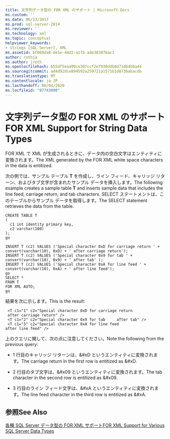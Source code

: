```yaml
---
title: 文字列データ型の FOR XML のサポート | Microsoft Docs
ms.custom: ''
ms.date: 06/13/2017
ms.prod: sql-server-2014
ms.reviewer: ''
ms.technology: xml
ms.topic: conceptual
helpviewer_keywords:
- strings [SQL Server], XML
ms.assetid: bf069da8-de1e-44d2-a1fb-ade383076ac1
author: rothja
ms.author: jroth
ms.openlocfilehash: 655df5eaa90ce307ccf2ef930ddb0d71d64bba44
ms.sourcegitcommit: ad4d92dce894592a259721a1571b1d8736abacdb
ms.translationtype: MT
ms.contentlocale: ja-JP
ms.lasthandoff: 08/04/2020
ms.locfileid: "87743090"
---
```

# <a name="for-xml-support-for-string-data-types"></a><span data-ttu-id="62f4f-102">文字列データ型の FOR XML のサポート</span><span class="sxs-lookup"><span data-stu-id="62f4f-102">FOR XML Support for String Data Types</span></span>
  <span data-ttu-id="62f4f-103">FOR XML で XML が生成されるときに、データ内の空白文字はエンティティに変換されます。</span><span class="sxs-lookup"><span data-stu-id="62f4f-103">The XML generated by the FOR XML white space characters in the data is entitized.</span></span>  
  
 <span data-ttu-id="62f4f-104">次の例では、サンプル テーブル **T** を作成し、ライン フィード、キャリッジ リターン、およびタブ文字が含まれたサンプル データを挿入します。</span><span class="sxs-lookup"><span data-stu-id="62f4f-104">The following example creates a sample table **T** and inserts sample data that includes the line feed, carriage return, and tab characters.</span></span> <span data-ttu-id="62f4f-105">SELECT ステートメントは、このテーブルからサンプル データを取得します。</span><span class="sxs-lookup"><span data-stu-id="62f4f-105">The SELECT statement retrieves the data from the table.</span></span>  
  
```  
CREATE TABLE T  
(  
  c1 int identity primary key,  
  c2 varchar(100)  
);  
go  
  
INSERT T (c2) VALUES ('Special character 0xD for carriage return ' + convert(varchar(10), 0xD) + ' after carriage return');  
INSERT T (c2) VALUES ('Special character 0x9 for tab ' + convert(varchar(10), 0x9) + ' after tab' );  
INSERT T (c2) VALUES ('Special character 0xA for line feed ' + convert(varchar(10), 0xA) + ' after line feed');  
go  
SELECT *   
FROM T  
FOR XML AUTO;  
go  
```  
  
 <span data-ttu-id="62f4f-106">結果を次に示します。</span><span class="sxs-lookup"><span data-stu-id="62f4f-106">This is the result:</span></span>  
  
```  
 <T c1="1" c2="Special character 0xD for carriage return   
 after carriage return" />  
 <T c1="2" c2="Special character 0x9 for tab     after tab" />  
 <T c1="3" c2="Special character 0xA for line feed   
after line feed" />  
```  
  
 <span data-ttu-id="62f4f-107">上のクエリに関して、次の点に注意してください。</span><span class="sxs-lookup"><span data-stu-id="62f4f-107">Note the following from the previous query:</span></span>  
  
-   <span data-ttu-id="62f4f-108">1 行目のキャリッジ リターンは、&#xD というエンティティに変換されます。</span><span class="sxs-lookup"><span data-stu-id="62f4f-108">The carriage return in the first row is entitized as &#xD.</span></span>  
  
-   <span data-ttu-id="62f4f-109">2 行目のタブ文字は、&#x09 というエンティティに変換されます。</span><span class="sxs-lookup"><span data-stu-id="62f4f-109">The tab character in the second row is entitized as &#x09.</span></span>  
  
-   <span data-ttu-id="62f4f-110">3 行目のライン フィード文字は、&#xA というエンティティに変換されます。</span><span class="sxs-lookup"><span data-stu-id="62f4f-110">The line feed character in the third row is entitized as &#xA.</span></span>  
  
## <a name="see-also"></a><span data-ttu-id="62f4f-111">参照</span><span class="sxs-lookup"><span data-stu-id="62f4f-111">See Also</span></span>  
 [<span data-ttu-id="62f4f-112">各種 SQL Server データ型の FOR XML サポート</span><span class="sxs-lookup"><span data-stu-id="62f4f-112">FOR XML Support for Various SQL Server Data Types</span></span>](for-xml-support-for-various-sql-server-data-types.md)  
  
  
